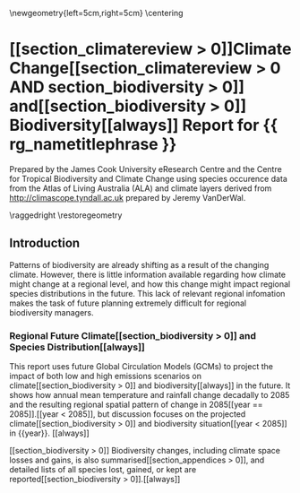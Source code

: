 \newgeometry{left=5cm,right=5cm}
\centering

[[section_climatereview > 0]]Climate Change[[section_climatereview > 0 AND section_biodiversity > 0]] and[[section_biodiversity > 0]] Biodiversity[[always]] Report for {{ rg_nametitlephrase }}
==========================================================

Prepared by the James Cook University eResearch Centre and the Centre for Tropical Biodiversity and Climate Change using species occurence data from the Atlas of Living Australia (ALA) and climate layers derived from http://climascope.tyndall.ac.uk prepared by Jeremy VanDerWal.

\raggedright
\restoregeometry

## Introduction

Patterns of biodiversity are already shifting as a result of the changing climate.  However, there is little information available regarding how climate might change at a regional level, and how this change might impact regional species distributions in the future.  This lack of relevant regional infomation makes the task of future planning extremely difficult for regional biodiversity managers.

### Regional Future Climate[[section_biodiversity > 0]] and Species Distribution[[always]]

This report uses future Global Circulation Models (GCMs) to project the impact of both low and high emissions scenarios on climate[[section_biodiversity > 0]] and biodiversity[[always]] in the future.  It shows how annual mean temperature and rainfall change decadally to 2085 and the resulting regional spatial pattern of change in 2085[[year == 2085]].[[year < 2085]], but discussion focuses on the projected climate[[section_biodiversity > 0]] and biodiversity situation[[year < 2085]] in {{year}}.
[[always]]

[[section_biodiversity > 0]]
Biodiversity changes, including climate space losses and gains, is also summarised[[section_appendices > 0]], and detailed lists of all species lost, gained, or kept are reported[[section_biodiversity > 0]].[[always]]
